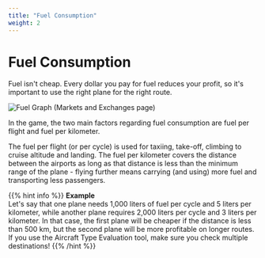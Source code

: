 ```yaml
---
title: "Fuel Consumption"
weight: 2
---
```


# Fuel Consumption
      
Fuel isn't cheap. Every dollar you pay for fuel reduces your profit, so it's important to use the right plane for the right route.

![Fuel Graph (Markets and Exchanges page)](fuel_01.png "Fuel Graph")

In the game, the two main factors regarding fuel consumption are fuel per flight and fuel per kilometer.

The fuel per flight (or per cycle) is used for taxiing, take-off, climbing to cruise altitude and landing. The fuel per kilometer covers the distance between the airports as long as that distance is less than the minimum range of the plane - flying further means carrying (and using) more fuel and transporting less passengers.

{{% hint info %}}
**Example**  
Let's say that one plane needs 1,000 liters of fuel per cycle and 5 liters per kilometer, while another plane requires 2,000 liters per cycle and 3 liters per kilometer. In that case, the first plane will be cheaper if the distance is less than 500 km, but the second plane will be more profitable on longer routes. If you use the Aircraft Type Evaluation tool, make sure you check multiple destinations!
{{% /hint %}}

